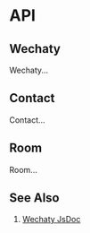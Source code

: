 # API

## Wechaty

Wechaty...

## Contact

Contact...

## Room

Room...

## See Also

1. [Wechaty JsDoc]()
